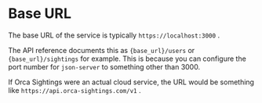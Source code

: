 # Base URL

The base URL of the service is typically `https://localhost:3000` .

The API reference documents this as `{base_url}/users` or `{base_url}/sightings` for example. This is because you can configure the port number for `json-server` to something other than 3000.

If Orca Sightings were an actual cloud service, the URL would be something like `https://api.orca-sightings.com/v1` .

